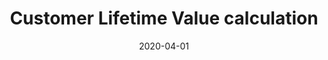 ---
title : "Customer Lifetime Value calculation"
date : 2020-04-01
tags : [machine learning, python]
header :
  image : "./assets/images/CLV/CLTV.jpg"
excerpt : "Machine learning , CLV"
mathjax : true
---